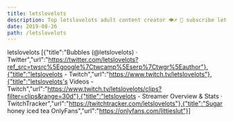 ```yaml
---
title: letslovelots
description: Top letslovelots adult content creator 👁♐️ 👑 subscribe letslovelots to my porn site below IG letslovelots
date: 2019-08-26
path: /letslovelots
---
```


letslovelots
[{"title":"Bubbles (@letslovelots) · Twitter","url":"https://twitter.com/letslovelots?ref_src=twsrc%5Egoogle%7Ctwcamp%5Eserp%7Ctwgr%5Eauthor"},{"title":"letslovelots - Twitch","url":"https://www.twitch.tv/letslovelots"},{"title":"letslovelots's Videos - Twitch","url":"https://www.twitch.tv/letslovelots/clips?filter=clips&range=30d"},{"title":"letslovelots - Streamer Overview & Stats · TwitchTracker","url":"https://twitchtracker.com/letslovelots"},{"title":"Sugar honey iced tea OnlyFans","url":"https://onlyfans.com/littieslut"}]

